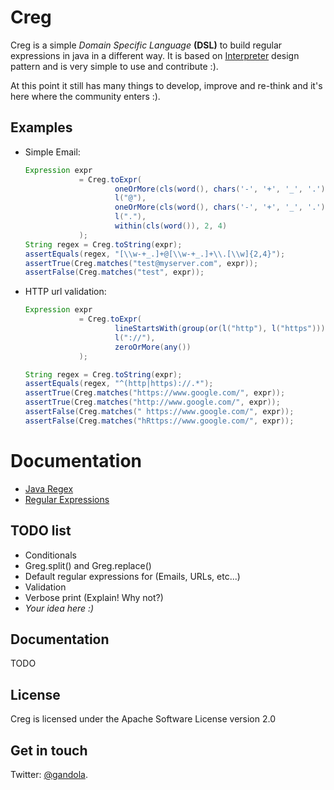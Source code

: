 Creg
======

Creg is a simple *Domain Specific Language* **(DSL)** to build regular expressions in java in a different way. It is based on [Interpreter](http://en.wikipedia.org/wiki/Interpreter_pattern) design pattern and is very simple to use and contribute :).

At this point it still has many things to develop, improve and re-think and it's here where the community enters :).  

## Examples

* Simple Email:

    ```java
    Expression expr
                = Creg.toExpr(
                        oneOrMore(cls(word(), chars('-', '+', '_', '.'))),
                        l("@"),
                        oneOrMore(cls(word(), chars('-', '+', '_', '.'))),
                        l("."),
                        within(cls(word()), 2, 4)
                );
    String regex = Creg.toString(expr);
    assertEquals(regex, "[\\w-+_.]+@[\\w-+_.]+\\.[\\w]{2,4}");
    assertTrue(Creg.matches("test@myserver.com", expr));
    assertFalse(Creg.matches("test", expr));
    ```

* HTTP url validation:

    ```java
    Expression expr
                = Creg.toExpr(
                        lineStartsWith(group(or(l("http"), l("https")))),
                        l("://"),
                        zeroOrMore(any())
                );

    String regex = Creg.toString(expr);
    assertEquals(regex, "^(http|https)://.*");
    assertTrue(Creg.matches("https://www.google.com/", expr));
    assertTrue(Creg.matches("http://www.google.com/", expr));
    assertFalse(Creg.matches(" https://www.google.com/", expr));
    assertFalse(Creg.matches("hRttps://www.google.com/", expr));
    ```

# Documentation

* [Java Regex](http://docs.oracle.com/javase/tutorial/essential/regex/)
* [Regular Expressions](http://www.regular-expressions.info/)


## TODO list

* Conditionals
* Greg.split() and Greg.replace()
* Default regular expressions for (Emails, URLs, etc...)
* Validation
* Verbose print (Explain! Why not?)
* *Your idea here :)*

## Documentation

TODO


## License

Creg is licensed under the Apache Software License version 2.0


## Get in touch

Twitter: [@gandola](https://twitter.com/gandola).
